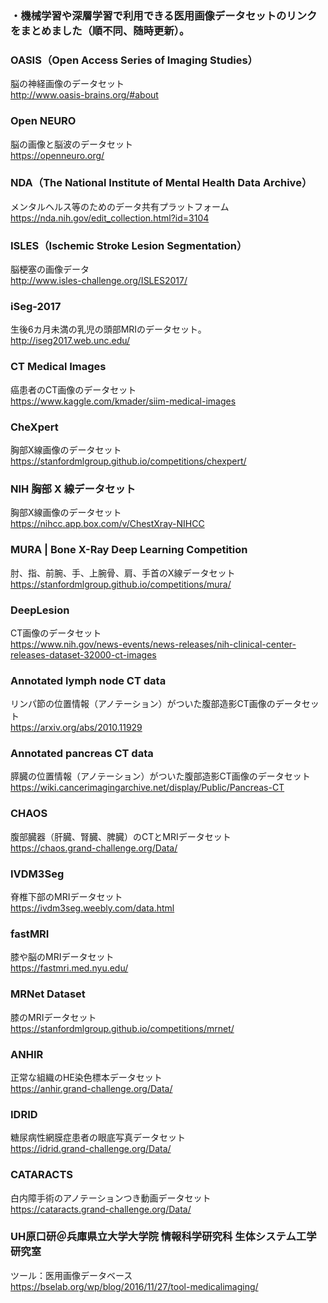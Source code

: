 ### ・機械学習や深層学習で利用できる医用画像データセットのリンクをまとめました（順不同、随時更新）。

### OASIS（Open Access Series of Imaging Studies）
脳の神経画像のデータセット  
http://www.oasis-brains.org/#about  

### Open NEURO
脳の画像と脳波のデータセット  
https://openneuro.org/  

### NDA（The National Institute of Mental Health Data Archive）
メンタルヘルス等のためのデータ共有プラットフォーム  
https://nda.nih.gov/edit_collection.html?id=3104  

### ISLES（Ischemic Stroke Lesion Segmentation）
脳梗塞の画像データ  
http://www.isles-challenge.org/ISLES2017/  

### iSeg-2017
生後6カ月未満の乳児の頭部MRIのデータセット。  
http://iseg2017.web.unc.edu/  

### CT Medical Images
癌患者のCT画像のデータセット  
https://www.kaggle.com/kmader/siim-medical-images  

### CheXpert
胸部X線画像のデータセット  
https://stanfordmlgroup.github.io/competitions/chexpert/

### NIH 胸部 X 線データセット
胸部X線画像のデータセット  
https://nihcc.app.box.com/v/ChestXray-NIHCC  

### MURA | Bone X-Ray Deep Learning Competition
肘、指、前腕、手、上腕骨、肩、手首のX線データセット  
https://stanfordmlgroup.github.io/competitions/mura/  

### DeepLesion
CT画像のデータセット  
https://www.nih.gov/news-events/news-releases/nih-clinical-center-releases-dataset-32000-ct-images  

### Annotated lymph node CT data
リンパ節の位置情報（アノテーション）がついた腹部造影CT画像のデータセット  
https://arxiv.org/abs/2010.11929  

### Annotated pancreas CT data
膵臓の位置情報（アノテーション）がついた腹部造影CT画像のデータセット  
https://wiki.cancerimagingarchive.net/display/Public/Pancreas-CT  

### CHAOS
腹部臓器（肝臓、腎臓、脾臓）のCTとMRIデータセット  
https://chaos.grand-challenge.org/Data/  

### IVDM3Seg
脊椎下部のMRIデータセット  
https://ivdm3seg.weebly.com/data.html    

### fastMRI
膝や脳のMRIデータセット  
https://fastmri.med.nyu.edu/  

### MRNet Dataset
膝のMRIデータセット  
https://stanfordmlgroup.github.io/competitions/mrnet/  

### ANHIR
正常な組織のHE染色標本データセット  
https://anhir.grand-challenge.org/Data/  

### IDRID
糖尿病性網膜症患者の眼底写真データセット  
https://idrid.grand-challenge.org/Data/  

### CATARACTS
白内障手術のアノテーションつき動画データセット  
https://cataracts.grand-challenge.org/Data/  

### UH原口研＠兵庫県立大学大学院 情報科学研究科 生体システム工学研究室
ツール：医用画像データベース  
https://bselab.org/wp/blog/2016/11/27/tool-medicalimaging/   
